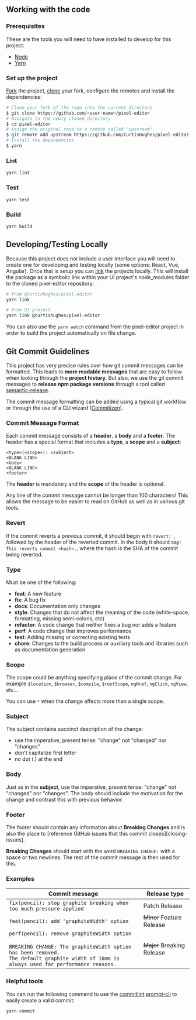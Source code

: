 ## Working with the code

### Prerequisites

These are the tools you will need to have installed to develop for this project:

- [Node](https://nodejs.org/en/)
- [Yarn](https://yarnpkg.com/lang/en/docs/install/#mac-stable)

### Set up the project
[Fork](https://guides.github.com/activities/forking/#fork) the project, [clone](https://guides.github.com/activities/forking/#clone) your fork, configure the remotes and install the dependencies:

```bash
# Clone your fork of the repo into the current directory
$ git clone https://github.com/<user-name>/pixel-editor
# Navigate to the newly cloned directory
$ cd pixel-editor
# Assign the original repo to a remote called "upstream"
$ git remote add upstream https://github.com/CurtisHughes/pixel-editor
# Install the dependencies
$ yarn
```

### Lint
```
yarn lint
```

### Test
```
yarn test
```

### Build
```
yarn build
```

## Developing/Testing Locally
Because this project does not include a user interface you will need to create one for developing and testing locally (some options: React, Vue, Angular). Once that is setup you can [link](https://classic.yarnpkg.com/en/docs/cli/link/) the projects locally. This will install the package as a symbolic link within your UI project's node_modules folder to the cloned pixel-editor repository:

```bash
# from @curtishughes/pixel-editor
yarn link
```

```bash
# from UI project
yarn link @curtishughes/pixel-editor
```

You can also use the `yarn watch` command from the pixel-editor project in order to build the project automatically on file change.

## Git Commit Guidelines

This project has very precise rules over how git commit messages can be formatted.  This leads to **more
readable messages** that are easy to follow when looking through the **project history**.  But also,
we use the git commit messages to **release npm package versions** through a tool called [semantic-release](https://github.com/semantic-release/semantic-release).

The commit message formatting can be added using a typical git workflow or through the use of a CLI
wizard ([Commitizen](https://github.com/commitizen/cz-cli)). 

### Commit Message Format
Each commit message consists of a **header**, a **body** and a **footer**.  The header has a special
format that includes a **type**, a **scope** and a **subject**:

```
<type>(<scope>): <subject>
<BLANK LINE>
<body>
<BLANK LINE>
<footer>
```

The **header** is mandatory and the **scope** of the header is optional.

Any line of the commit message cannot be longer than 100 characters! This allows the message to be easier
to read on GitHub as well as in various git tools.

### Revert
If the commit reverts a previous commit, it should begin with `revert: `, followed by the header
of the reverted commit.
In the body it should say: `This reverts commit <hash>.`, where the hash is the SHA of the commit
being reverted.

### Type
Must be one of the following:

* **feat**: A new feature
* **fix**: A bug fix
* **docs**: Documentation only changes
* **style**: Changes that do not affect the meaning of the code (white-space, formatting, missing
  semi-colons, etc)
* **refactor**: A code change that neither fixes a bug nor adds a feature
* **perf**: A code change that improves performance
* **test**: Adding missing or correcting existing tests
* **chore**: Changes to the build process or auxiliary tools and libraries such as documentation
  generation

### Scope
The scope could be anything specifying place of the commit change. For example `$location`,
`$browser`, `$compile`, `$rootScope`, `ngHref`, `ngClick`, `ngView`, etc...

You can use `*` when the change affects more than a single scope.

### Subject
The subject contains succinct description of the change:

* use the imperative, present tense: "change" not "changed" nor "changes"
* don't capitalize first letter
* no dot (.) at the end

### Body
Just as in the **subject**, use the imperative, present tense: "change" not "changed" nor "changes".
The body should include the motivation for the change and contrast this with previous behavior.

### Footer
The footer should contain any information about **Breaking Changes** and is also the place to
[reference GitHub issues that this commit closes][closing-issues].

**Breaking Changes** should start with the word `BREAKING CHANGE:` with a space or two newlines.
The rest of the commit message is then used for this.

### Examples
| Commit message                                                                                                                                                                                   | Release type               |
|--------------------------------------------------------------------------------------------------------------------------------------------------------------------------------------------------|----------------------------|
| `fix(pencil): stop graphite breaking when too much pressure applied`                                                                                                                             | Patch Release              |
| `feat(pencil): add 'graphiteWidth' option`                                                                                                                                                       | ~~Minor~~ Feature Release  |
| `perf(pencil): remove graphiteWidth option`<br><br>`BREAKING CHANGE: The graphiteWidth option has been removed.`<br>`The default graphite width of 10mm is always used for performance reasons.` | ~~Major~~ Breaking Release |

### Helpful tools
You can run the following command to use the [commitlint](https://github.com/conventional-changelog/commitlint) [prompt-cli](https://commitlint.js.org/#/guides-use-prompt) to easily create a valid commit:
```
yarn commit
```
